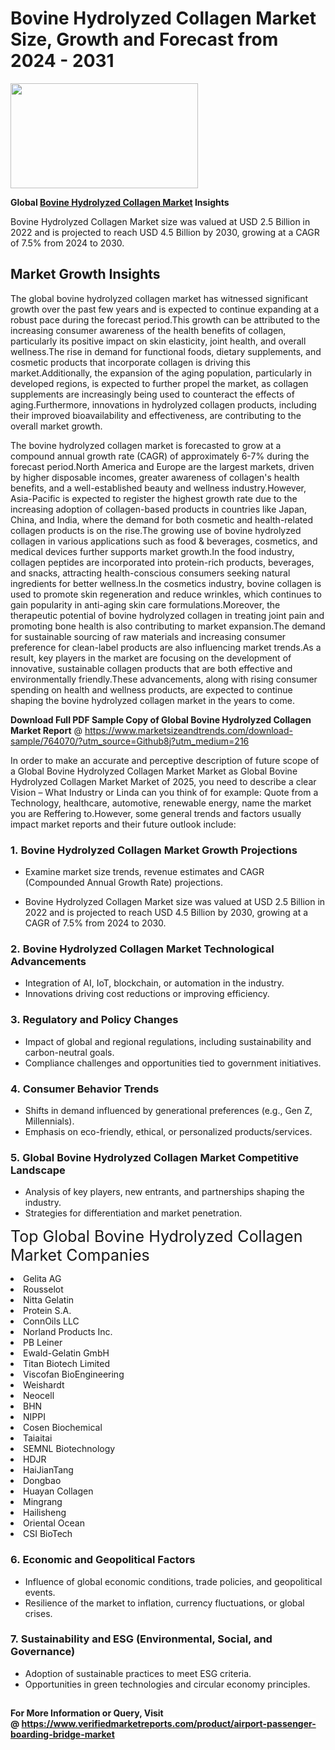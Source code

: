 <H1>Bovine Hydrolyzed Collagen Market Size, Growth and Forecast from 2024 - 2031</H1><img class="aligncenter size-medium wp-image-584254" src="https://thirdeyenews.in/wp-content/uploads/2024/09/Global-Market-Research-300x168.jpeg" alt="" width="300" height="168" /><p><strong>Global&nbsp;<a href="https://www.marketsizeandtrends.com/download-sample/764070/?utm_source=Github8j?utm_medium=216">Bovine Hydrolyzed Collagen Market</a> Insights</strong></p><p>Bovine Hydrolyzed Collagen Market size was valued at USD 2.5 Billion in 2022 and is projected to reach USD 4.5 Billion by 2030, growing at a CAGR of 7.5% from 2024 to 2030.</p><p><h2>Market Growth Insights</h2> <p>The global bovine hydrolyzed collagen market has witnessed significant growth over the past few years and is expected to continue expanding at a robust pace during the forecast period.This growth can be attributed to the increasing consumer awareness of the health benefits of collagen, particularly its positive impact on skin elasticity, joint health, and overall wellness.The rise in demand for functional foods, dietary supplements, and cosmetic products that incorporate collagen is driving this market.Additionally, the expansion of the aging population, particularly in developed regions, is expected to further propel the market, as collagen supplements are increasingly being used to counteract the effects of aging.Furthermore, innovations in hydrolyzed collagen products, including their improved bioavailability and effectiveness, are contributing to the overall market growth.</p> <p>The bovine hydrolyzed collagen market is forecasted to grow at a compound annual growth rate (CAGR) of approximately 6-7% during the forecast period.North America and Europe are the largest markets, driven by higher disposable incomes, greater awareness of collagen's health benefits, and a well-established beauty and wellness industry.However, Asia-Pacific is expected to register the highest growth rate due to the increasing adoption of collagen-based products in countries like Japan, China, and India, where the demand for both cosmetic and health-related collagen products is on the rise.The growing use of bovine hydrolyzed collagen in various applications such as food & beverages, cosmetics, and medical devices further supports market growth.In the food industry, collagen peptides are incorporated into protein-rich products, beverages, and snacks, attracting health-conscious consumers seeking natural ingredients for better wellness.In the cosmetics industry, bovine collagen is used to promote skin regeneration and reduce wrinkles, which continues to gain popularity in anti-aging skin care formulations.Moreover, the therapeutic potential of bovine hydrolyzed collagen in treating joint pain and promoting bone health is also contributing to market expansion.The demand for sustainable sourcing of raw materials and increasing consumer preference for clean-label products are also influencing market trends.As a result, key players in the market are focusing on the development of innovative, sustainable collagen products that are both effective and environmentally friendly.These advancements, along with rising consumer spending on health and wellness products, are expected to continue shaping the bovine hydrolyzed collagen market in the years to come.</p> <p><span class=""><strong>Download Full PDF Sample Copy of Global Bovine Hydrolyzed Collagen Market Report</strong> @ <a href="https://www.marketsizeandtrends.com/download-sample/764070/?utm_source=Github8j?utm_medium=216" target="_blank">https://www.marketsizeandtrends.com/download-sample/764070/?utm_source=Github8j?utm_medium=216</a></span></p><p>In order to make an accurate and perceptive description of future scope of a Global&nbsp;Bovine Hydrolyzed Collagen Market Market as Global&nbsp;Bovine Hydrolyzed Collagen Market Market of 2025, you need to describe a clear Vision &ndash; What Industry or Linda can you think of for example: Quote from a Technology, healthcare, automotive, renewable energy, name the market you are Reffering to.However, some general trends and factors usually impact market reports and their future outlook include:</p><h3>1.&nbsp;<strong>Bovine Hydrolyzed Collagen Market Growth Projections</strong></h3><ul><li>Examine market size trends, revenue estimates and CAGR (Compounded Annual Growth Rate) projections.</li><li><p>Bovine Hydrolyzed Collagen Market size was valued at USD 2.5 Billion in 2022 and is projected to reach USD 4.5 Billion by 2030, growing at a CAGR of 7.5% from 2024 to 2030.</p></li></ul><h3>2.&nbsp;<strong>Bovine Hydrolyzed Collagen Market Technological Advancements</strong></h3><ul><li>Integration of AI, IoT, blockchain, or automation in the industry.</li><li>Innovations driving cost reductions or improving efficiency.</li></ul><h3>3.&nbsp;<strong>Regulatory and Policy Changes</strong></h3><ul><li>Impact of global and regional regulations, including sustainability and carbon-neutral goals.</li><li>Compliance challenges and opportunities tied to government initiatives.</li></ul><h3>4.&nbsp;<strong>Consumer Behavior Trends</strong></h3><ul><li>Shifts in demand influenced by generational preferences (e.g., Gen Z, Millennials).</li><li>Emphasis on eco-friendly, ethical, or personalized products/services.</li></ul><h3>5.&nbsp;<strong>Global Bovine Hydrolyzed Collagen Market Competitive Landscape</strong></h3><ul><li>Analysis of key players, new entrants, and partnerships shaping the industry.</li><li>Strategies for differentiation and market penetration.</li></ul><p data-pm-slice="1 1 []"><span style="color: inherit; font-family: inherit; font-size: 25px;">Top Global Bovine Hydrolyzed Collagen Market Companies</span></p><div class="" data-test-id=""><p><li>Gelita AG</li><li> Rousselot</li><li> Nitta Gelatin</li><li> Protein S.A.</li><li> ConnOils LLC</li><li> Norland Products Inc.</li><li> PB Leiner</li><li> Ewald-Gelatin GmbH</li><li> Titan Biotech Limited</li><li> Viscofan BioEngineering</li><li> Weishardt</li><li> Neocell</li><li> BHN</li><li> NIPPI</li><li> Cosen Biochemical</li><li> Taiaitai</li><li> SEMNL Biotechnology</li><li> HDJR</li><li> HaiJianTang</li><li> Dongbao</li><li> Huayan Collagen</li><li> Mingrang</li><li> Hailisheng</li><li> Oriental Ocean</li><li> CSI BioTech</li></p></div><h3>6.&nbsp;<strong>Economic and Geopolitical Factors</strong></h3><ul><li>Influence of global economic conditions, trade policies, and geopolitical events.</li><li>Resilience of the market to inflation, currency fluctuations, or global crises.</li></ul><h3>7.&nbsp;<strong>Sustainability and ESG (Environmental, Social, and Governance)</strong></h3><ul><li>Adoption of sustainable practices to meet ESG criteria.</li><li>Opportunities in green technologies and circular economy principles.</li></ul><h2><strong style="font-size: 14px;">For More Information or Query, Visit @&nbsp;</strong><a style="background-color: #ffffff; font-size: 14px;" href="https://www.marketsizeandtrends.com/report/bovine-hydrolyzed-collagen-market/" target="_blank">https://www.verifiedmarketreports.com/product/airport-passenger-boarding-bridge-market</a></h2>